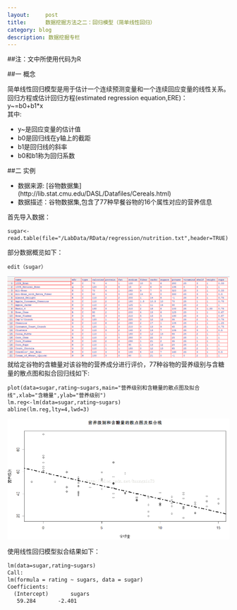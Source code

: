 ```yaml
---
layout:     post
title:      数据挖掘方法之二：回归模型（简单线性回归）
category: blog
description: 数据挖掘专栏
---
```

##注：文中所使用代码为R   

##一 概念    

简单线性回归模型是用于估计一个连续预测变量和一个连续回应变量的线性关系。回归方程或估计回归方程(estimated regression equation,ERE)：   
  y~=b0+b1*x <br>
  其中:
      <ul>
         <li>y~是回应变量的估计值</li>
         <li>b0是回归线在y轴上的截距</li>
         <li>b1是回归线的斜率</li>
         <li>b0和b1称为回归系数</li>
      </ul>
         
##二 实例   
  
<ul><li>数据来源: [谷物数据集](http://lib.stat.cmu.edu/DASL/Datafiles/Cereals.html)   </li>
<li>数据描述：谷物数据集,包含了77种早餐谷物的16个属性对应的营养信息</li>   
</ul>
首先导入数据：
   
    sugar<-read.table(file="/LabData/RData/regression/nutrition.txt",header=TRUE)
 
部分数据概览如下：
   
    edit（sugar）  

![数据集](/images/blog/regression1.png)
就给定谷物的含糖量对该谷物的营养成分进行评价，77种谷物的营养级别与含糖量的散点图和拟合回归线如下:   

    plot(data=sugar,rating~sugars,main="营养级别和含糖量的散点图及拟合线",xlab="含糖量",ylab="营养级别")  
    lm.reg<-lm(data=sugar,rating~sugars)  
    abline(lm.reg,lty=4,lwd=3)   
    
![拟合](/images/blog/regression2.png)
 
使用线性回归模型拟合结果如下：

    lm(data=sugar,rating~sugars)  
    Call:  
    lm(formula = rating ~ sugars, data = sugar)  
    Coefficients:  
      (Intercept)       sugars    
       59.284       -2.401   
